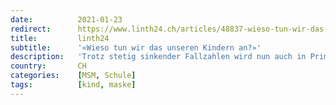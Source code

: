 ```yaml
---
date:          2021-01-23
redirect:      https://www.linth24.ch/articles/48837-wieso-tun-wir-das-unseren-kindern-an
title:         linth24
subtitle:      '«Wieso tun wir das unseren Kindern an?»'
description:   'Trotz stetig sinkender Fallzahlen wird nun auch in Primarschulen Maskenpflicht eingeführt. Und das sogar auf dem Pausenplatz. Was tun wir damit unseren Kindern an?'
country:       CH
categories:    [MSM, Schule]
tags:          [kind, maske]
---
```

